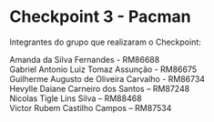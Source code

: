 # Checkpoint 3 - Pacman
 
Integrantes do grupo que realizaram o Checkpoint:
 
Amanda da Silva Fernandes - RM86688  
Gabriel Antonio Luiz Tomaz Assunção - RM86675  
Guilherme Augusto de Oliveira Carvalho - RM86734  
Hevylle Daiane Carneiro dos Santos – RM87248   
Nicolas Tigle Lins Silva – RM88468   
Victor Rubem Castilho Campos – RM87534  


